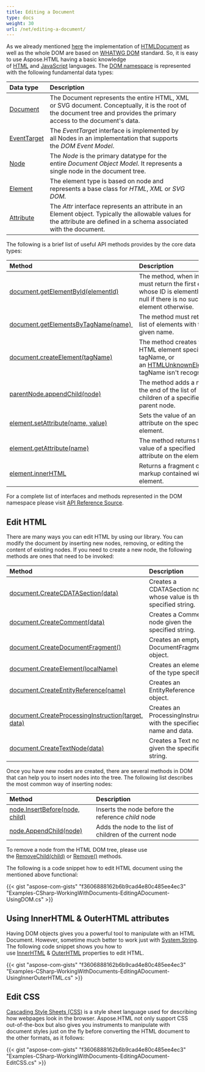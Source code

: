 ```yaml
---
title: Editing a Document
type: docs
weight: 30
url: /net/editing-a-document/
---
```


As we already mentioned [here](/html/net/creating-a-document/) the implementation of [HTMLDocument](https://apireference.aspose.com/net/html/aspose.html/htmldocument) as well as the whole DOM are based on [WHATWG DOM](https://dom.spec.whatwg.org/) standard. So, it is easy to use Aspose.HTML having a basic knowledge of [HTML](https://en.wikipedia.org/wiki/HTML) and [JavaScript](https://en.wikipedia.org/wiki/JavaScript) languages.
The [DOM namespace](https://apireference.aspose.com/net/html/aspose.html.dom/) is represented with the following fundamental data types:

|**Data type** |**Description**|
| :- | :- |
|[Document](https://apireference.aspose.com/net/html/aspose.html.dom/document)|The Document represents the entire HTML, XML or SVG document. Conceptually, it is the root of the document tree and provides the primary access to the document's data.|
|[EventTarget](https://apireference.aspose.com/net/html/aspose.html.dom/eventtarget)|The *EventTarget* interface is implemented by all Nodes in an implementation that supports the *DOM Event Model*.|
|[Node](https://apireference.aspose.com/net/html/aspose.html.dom/node)|The *Node* is the primary datatype for the entire *Document Object Model*. It represents a single node in the document tree.|
|[Element](https://apireference.aspose.com/net/html/aspose.html.dom/element)|The element type is based on node and represents a base class for *HTML*, *XML* or *SVG DOM.*|
|[Attribute](https://apireference.aspose.com/net/html/aspose.html.dom/attr)|The *Attr* interface represents an attribute in an Element object. Typically the allowable values for the attribute are defined in a schema associated with the document.|
The following is a brief list of useful API methods provides by the core data types:

|**Method** |**Description**|
| :- | :- |
|[document.getElementById(elementId)](https://apireference.aspose.com/net/html/aspose.html.dom/document/methods/getelementbyid) |The method, when invoked, must return the first element whose ID is elementId and null if there is no such element otherwise.|
|[document.getElementsByTagName(name) ](https://apireference.aspose.com/net/html/aspose.html.dom/document/methods/getelementsbytagname)|The method must return the list of elements with the given name.|
|[document.createElement(tagName)](https://apireference.aspose.com/net/html/aspose.html.dom/document/methods/createelement)|The method creates the HTML element specified by tagName, or an [HTMLUnknownElement](https://apireference.aspose.com/net/html/aspose.html/htmlunknownelement) if tagName isn't recognized.|
|[parentNode.appendChild(node)](https://apireference.aspose.com/net/html/aspose.html.dom/node/methods/appendchild)|The method adds a node to the end of the list of children of a specified parent node.|
|[element.setAttribute(name, value)](https://apireference.aspose.com/net/html/aspose.html.dom/element/methods/setattribute)|Sets the value of an attribute on the specified element.|
|[element.getAttribute(name)](https://apireference.aspose.com/net/html/aspose.html.dom/element/methods/getattribute)|The method returns the value of a specified attribute on the element.|
|[element.innerHTML](https://apireference.aspose.com/net/html/aspose.html.dom/element/properties/innerhtml) |Returns a fragment of markup contained within the element.|

For a complete list of interfaces and methods represented in the DOM namespace please visit [API Reference Source](https://apireference.aspose.com/net/html/aspose.html.dom/).
## **Edit HTML**
There are many ways you can edit HTML by using our library. You can modify the document by inserting new nodes, removing, or editing the content of existing nodes. If you need to create a new node, the following methods are ones that need to be invoked:

|**Method** |**Description** |
| :- | :- |
|[document.CreateCDATASection(data)](https://apireference.aspose.com/net/html/aspose.html.dom/document/methods/createcdatasection) |Creates a CDATASection node whose value is the specified string. |
|[document.CreateComment(data)](https://apireference.aspose.com/net/html/aspose.html.dom/document/methods/createcomment) |Creates a Comment node given the specified string. |
|[document.CreateDocumentFragment()](https://apireference.aspose.com/net/html/aspose.html.dom/document/methods/createdocumentfragment) |Creates an empty DocumentFragment object. |
|[document.CreateElement(localName)](https://apireference.aspose.com/net/html/aspose.html.dom/document/methods/createelement) |Creates an element of the type specified. |
|[document.CreateEntityReference(name)](https://apireference.aspose.com/net/html/aspose.html.dom/document/methods/createentityreference) |Creates an EntityReference object. |
|[document.CreateProcessingInstruction(target, data)](https://apireference.aspose.com/net/html/aspose.html.dom/document/methods/createprocessinginstruction) |Creates an ProcessingInstruction with the specified name and data. |
|[document.CreateTextNode(data)](https://apireference.aspose.com/net/html/aspose.html.dom/document/methods/createtextnode) |Creates a Text node given the specified string. |


Once you have new nodes are created, there are several methods in DOM that can help you to insert nodes into the tree. The following list describes the most common way of inserting nodes: 

|**Method** |**Description** |
| :- | :- |
|[node.InsertBefore(node, child)](https://apireference.aspose.com/net/html/aspose.html.dom/node/methods/insertbefore) |Inserts the node before the reference *child* node|
|[node.AppendChild(node)](https://apireference.aspose.com/net/html/aspose.html.dom/node/methods/appendchild) |Adds the node to the list of children of the current node |
To remove a node from the HTML DOM tree, please use the [RemoveChild(child)](https://apireference.aspose.com/net/html/aspose.html.dom/node/methods/removechild) or [Remove()](https://apireference.aspose.com/net/html/aspose.html.dom/node/methods/removechild) methods.



The following is a code snippet how to edit HTML document using the mentioned above functional:

{{< gist "aspose-com-gists" "f3606888162b6b9cad4e80c485ee4ec3" "Examples-CSharp-WorkingWithDocuments-EditingADocument-UsingDOM.cs" >}}
## **Using InnerHTML & OuterHTML attributes**
Having DOM objects gives you a powerful tool to manipulate with an HTML Document. However, sometime much better to work just with [System.String](https://docs.microsoft.com/en-us/dotnet/api/system.string?view=netframework-4.8). The following code snippet shows you how to use [InnerHTML](https://apireference.aspose.com/net/html/aspose.html.dom/element/properties/innerhtml) & [OuterHTML](https://apireference.aspose.com/net/html/aspose.html.dom/element/properties/outerhtml) properties to edit HTML.

{{< gist "aspose-com-gists" "f3606888162b6b9cad4e80c485ee4ec3" "Examples-CSharp-WorkingWithDocuments-EditingADocument-UsingInnerOuterHTML.cs" >}}
## **Edit CSS**
[Cascading Style Sheets (CSS)](https://en.wikipedia.org/wiki/Cascading_Style_Sheets) is a style sheet language used for describing how webpages look in the browser. Aspose.HTML not only support CSS out-of-the-box but also gives you instruments to manipulate with document styles just on the fly before converting the HTML document to the other formats, as it follows:

{{< gist "aspose-com-gists" "f3606888162b6b9cad4e80c485ee4ec3" "Examples-CSharp-WorkingWithDocuments-EditingADocument-EditCSS.cs" >}}
